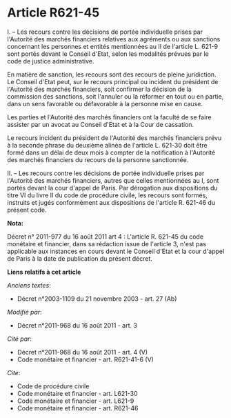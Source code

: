 # Article R621-45

I. – Les recours contre les décisions de portée individuelle prises par l'Autorité des marchés financiers relatives aux
agréments ou aux sanctions concernant les personnes et entités mentionnées au II de l'article L. 621-9 sont portés devant le
Conseil d'Etat, selon les modalités prévues par le code de justice administrative.

En matière de sanction, les recours sont des recours de pleine juridiction. Le Conseil d'Etat peut, sur le recours principal
ou incident du président de l'Autorité des marchés financiers, soit confirmer la décision de la commission des sanctions,
soit l'annuler ou la réformer en tout ou en partie, dans un sens favorable ou défavorable à la personne mise en cause.

Les parties et l'Autorité des marchés financiers ont la faculté de se faire assister par un avocat au Conseil d'Etat et à la
Cour de cassation.

Le recours incident du président de l'Autorité des marchés financiers prévu à la seconde phrase du deuxième alinéa de
l'article L. 621-30 doit être formé dans un délai de deux mois à compter de la notification à l'Autorité des marchés
financiers du recours de la personne sanctionnée.

II. – Les recours contre les décisions de portée individuelle prises par l'Autorité des marchés financiers, autres que celles
mentionnées au I, sont portés devant la cour d'appel de Paris. Par dérogation aux dispositions du titre VI du livre II du
code de procédure civile, les recours sont formés, instruits et jugés conformément aux dispositions de l'article R. 621-46 du
présent code.

**Nota:**

Décret n° 2011-977 du 16 août 2011 art 4 : L'article R. 621-45 du code monétaire et financier, dans sa rédaction issue de
l'article 3, n'est pas applicable aux instances en cours devant le Conseil d'Etat et la cour d'appel de Paris à la date de
publication du présent décret.

**Liens relatifs à cet article**

_Anciens textes_:

  - Décret n°2003-1109 du 21 novembre 2003 - art. 27 (Ab)

_Modifié par_:

  - Décret n°2011-968 du 16 août 2011 - art. 3

_Cité par_:

  - Décret n°2011-968 du 16 août 2011 - art. 4 (V)
  - Code monétaire et financier - art. R621-41-6 (V)

_Cite_:

  - Code de procédure civile
  - Code monétaire et financier - art. L621-30
  - Code monétaire et financier - art. L621-9
  - Code monétaire et financier - art. R621-46
